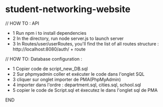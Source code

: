 # student-networking-website
// HOW TO : API
 - 1 Run npm i to install dependencies
 - 2 In the directory, run node server.js to launch server
 - 3 In Routes/user/userRoutes, you'll find the list of all routes
    structure : http://localhost:8080/auth/ + route
   
// HOW TO: Database configuration :
 - 1 Copier code de script_new_DB.sql
 - 2 Sur phpmyadmin coller et exécuter le code dans l'onglet SQL
 - 3 cliquer sur onglet importer de PMA(PhpMyAdmin)
 - 4 importer dans l'ordre : department.sql, cities.sql, school.sql
 - 5 copier le code de Script.sql et éxecutez le dans l'onglet sql de PMA

 END
